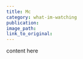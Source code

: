 ```yaml
---
title: Mc
category: what-im-watching
publication:
image_path:
link_to_original:
---
```

content here